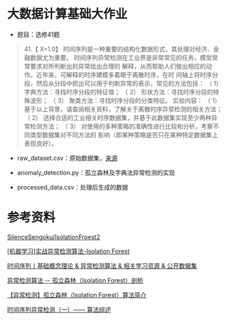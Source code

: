 # 大数据计算基础大作业

- 题目：选修41题

> 41.【 X=1.0】 时间序列是一种重要的结构化数据形式，其处理对经济、金融数据尤为重要。
> 时间序列异常检测在工业界是非常常见的任务，模型常常要求对所判断出的异常给出合理的
> 解释，从而帮助人们做出相应的动作。近年来，可解释的时序建模多着眼于离散时序，在时
> 间轴上将时序分段，然后从分段中抓出可以用于判断异常的表示，常见的方法包括：
> （ 1） 字典方法：寻找时序分段的特征值；
> （ 2） 形状方法：寻找时序分段的特殊波形；
> （ 3） 聚类方法：寻找时序分段的分类特征。
> 实验内容：
> （ 1） 基于以上背景，请查阅相关资料，了解关于离散时序异常检测的相关方法；
> （ 2） 选择合适的工业相关时序数据集，并基于此数据集实现至少两种异常检测方法；
> （ 3） 对使用的多种策略的准确性进行比较和分析，考察不同类型数据集对不同方法的
> 影响（即某种策略是否只在某种特定数据集上表现良好）。

- raw_dataset.csv：原始数据集，[来源](https://github.com/SilenceSengoku/IsolationFroest2)

- anomaly_detection.py：孤立森林及字典法异常检测的实现
- processed_data.csv：处理后生成的数据

# 参考资料

[SilenceSengoku/IsolationFroest2](https://github.com/SilenceSengoku/IsolationFroest2)

[[机器学习]实战异常检测算法-Isolation Forest](https://zhuanlan.zhihu.com/p/93281351)

[时间序列丨基础概念理论 & 异常检测算法 & 相关学习资源 & 公开数据集](https://dreamhomes.top/posts/202106291700/)

[异常检测算法 -- 孤立森林（Isolation Forest）剖析](https://zhuanlan.zhihu.com/p/74508141)

[【异常检测】孤立森林（Isolation Forest）算法简介](https://www.cnblogs.com/guoyaohua/p/Isolation_Forest.html)

[时间序列异常检测（一）—— 算法综述](https://zhuanlan.zhihu.com/p/142320349)



